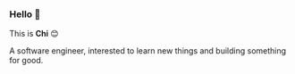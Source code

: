 ### Hello 👋

This is **Chi** 😊

A software engineer, interested to learn new things and building something for good.


